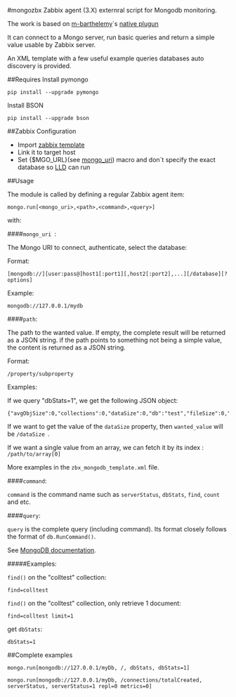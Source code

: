 #mongozbx
Zabbix agent (3.X) externral script for Mongodb monitoring.

The work is based on [m-barthelemy](https://github.com/m-barthelemy)`s [native plugun](https://github.com/m-barthelemy/zabbix-mongo-old)

It can connect to a Mongo server, run basic queries and return a simple value usable by Zabbix server.

An XML template with a few useful example queries databases auto discovery is provided.

##Requires
Install pymongo

    pip install --upgrade pymongo

Install BSON

    pip install --upgrade bson

##Zabbix Configuration

- Import [zabbix template](zbx_mongodb_template.xml)
- Link it to target host
- Set {$MGO_URL}(see [mongo_uri](#mongo_uri))  macro and don`t specify the exact database so [LLD](https://www.zabbix.com/documentation/3.0/manual/discovery/low_level_discovery) can run

##Usage

The module is called by defining a regular Zabbix agent item:

    mongo.run[<mongo_uri>,<path>,<command>,<query>]

with:

####<a name="mongo_uri"></a>`mongo_uri `:

The Mongo URI to connect, authenticate, select the database:

Format:

    [mongodb://][user:pass@]host1[:port1][,host2[:port2],...][/database][?options]

Example:
    
    mongodb://127.0.0.1/mydb

####`path`:

The path to the wanted value. If empty, the complete result will be returned as a JSON string. if the path points to something not being a simple value, the content is returned as a JSON string.

Format:

    /property/subproperty

Examples:

  If we query "dbStats=1", we get the following JSON object:

    {"avgObjSize":0,"collections":0,"dataSize":0,"db":"test","fileSize":0,"indexSize":0,"indexes":0,"numExtents":0,"objects":0,"ok":1,"storageSize":0}

  If we want to get the value of the `dataSize` property, then `wanted_value` will be `/dataSize `.

  If we want a single value from an array, we can fetch it by its index : `/path/to/array[0]`

More examples in the `zbx_mongodb_template.xml` file.

####`command`:

`command` is the command name such as `serverStatus`, `dbStats`, `find`, `count` and etc.

####`query`: 

`query` is the complete query (including command). Its format closely follows the format of `db.RunCommand()`.

See [MongoDB documentation](https://docs.mongodb.org/manual/reference/command/).

#####Examples:

  `find()` on the "colltest" collection:
  
    find=colltest

  `find()` on the "colltest" collection, only retrieve 1 document:
  
    find=colltest limit=1

  get `dbStats`:
  
    dbStats=1

##Complete examples

    mongo.run[mongodb://127.0.0.1/myDb, /, dbStats, dbStats=1]

    mongo.run[mongodb://127.0.0.1/myDb, /connections/totalCreated, serverStatus, serverStatus=1 repl=0 metrics=0]
